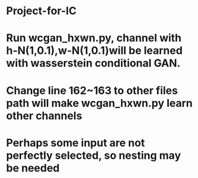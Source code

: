 # Project-for-IC
# Run wcgan_hxwn.py, channel with h-N(1,0.1),w-N(1,0.1)will be learned with wasserstein conditional GAN.
# Change line 162~163 to other files path will make wcgan_hxwn.py learn other channels
# Perhaps some input are not perfectly selected, so nesting may be needed
